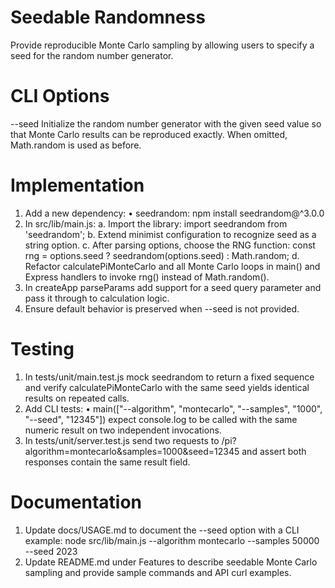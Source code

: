# Seedable Randomness

Provide reproducible Monte Carlo sampling by allowing users to specify a seed for the random number generator.

# CLI Options

--seed <value>    Initialize the random number generator with the given seed value so that Monte Carlo results can be reproduced exactly. When omitted, Math.random is used as before.

# Implementation

1. Add a new dependency:
   • seedrandom: npm install seedrandom@^3.0.0
2. In src/lib/main.js:
   a. Import the library: import seedrandom from 'seedrandom';
   b. Extend minimist configuration to recognize seed as a string option.
   c. After parsing options, choose the RNG function:
      const rng = options.seed ? seedrandom(options.seed) : Math.random;
   d. Refactor calculatePiMonteCarlo and all Monte Carlo loops in main() and Express handlers to invoke rng() instead of Math.random().
3. In createApp parseParams add support for a seed query parameter and pass it through to calculation logic.
4. Ensure default behavior is preserved when --seed is not provided.

# Testing

1. In tests/unit/main.test.js mock seedrandom to return a fixed sequence and verify calculatePiMonteCarlo with the same seed yields identical results on repeated calls.
2. Add CLI tests:
   • main(["--algorithm", "montecarlo", "--samples", "1000", "--seed", "12345"])
     expect console.log to be called with the same numeric result on two independent invocations.
3. In tests/unit/server.test.js send two requests to /pi?algorithm=montecarlo&samples=1000&seed=12345 and assert both responses contain the same result field.

# Documentation

1. Update docs/USAGE.md to document the --seed option with a CLI example:
   node src/lib/main.js --algorithm montecarlo --samples 50000 --seed 2023
2. Update README.md under Features to describe seedable Monte Carlo sampling and provide sample commands and API curl examples.